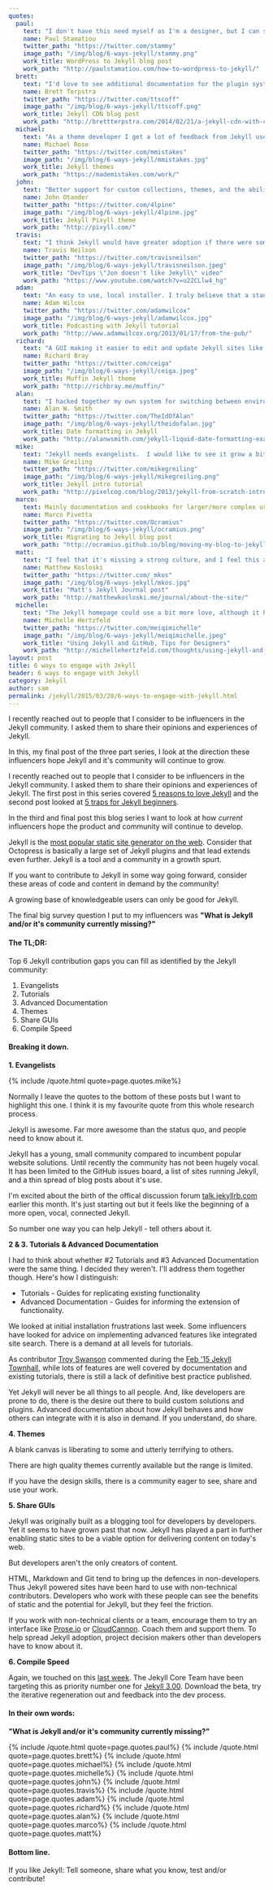```yaml
---
quotes:
  paul:
    text: "I don't have this need myself as I'm a designer, but I can see the need for more and better designed Jekyll themes. The majority I've seen are made by engineers so they are not quite super slick on the design side yet. ;-)"
    name: Paul Stamatiou
    twitter_path: "https://twitter.com/stammy"
    image_path: "/img/blog/6-ways-jekyll/stammy.png"
    work_title: WordPress to Jekyll blog post
    work_path: "http://paulstamatiou.com/how-to-wordpress-to-jekyll/"
  brett:
    text: "I'd love to see additional documentation for the plugin system. The basics are well documented these days, but it still takes a lot of digging to figure out how to do anything unexpected."
    name: Brett Terpstra
    twitter_path: "https://twitter.com/ttscoff"
    image_path: "/img/blog/6-ways-jekyll/ttscoff.png"
    work_title: Jekyll CDN blog post
    work_path: "http://brettterpstra.com/2014/02/21/a-jekyll-cdn-with-cloudfront/"
  michael:
    text: "As a theme developer I get a lot of feedback from Jekyll users. The ones I hear from the most are generally non-devs who gravitate to Jekyll because of the free hosting GitHub Pages provides. From their comments there definitely is a void to fill in providing a service that makes working with Jekyll easier. Whether that's something like prose.io, a GUI wrapper for those who fear the CLI, or just making it easier to get it installed and running on their system. As far as features for Jekyll it seems to be moving in the right direction with 3.0. I have a fairly large Jekyll site and it takes forever to build, so anything to improve performance there has my vote. With the incremental rebuild stuff the Jekyll core team is working on hopefully that will be a non-issue."
    name: Michael Rose
    twitter_path: "https://twitter.com/mmistakes"
    image_path: "/img/blog/6-ways-jekyll/mmistakes.jpg"
    work_title: Jekyll themes
    work_path: "https://mademistakes.com/work/"
  john:
    text: "Better support for custom collections, themes, and the ability to potentially switch out themes on the fly. It would be ideal if there were an easier way to ship with plugin support (GitHub pages doesn't support it)."
    name: John Otander
    twitter_path: "https://twitter.com/4lpine"
    image_path: "/img/blog/6-ways-jekyll/4lpine.jpg"
    work_title: Jekyll Pixyll theme
    work_path: "http://pixyll.com/"
  travis:
    text: "I think Jekyll would have greater adoption if there were some app that would handle the config and compile. I answer a lot of questions all day about how to do this or that. Mostly just getting started. A lot of questions about getting it running on windows. It's hard to dev a Jekyll site for someone else. They just want a blog. There is prose.io, but it has its ... hang ups."
    name: Travis Neilson
    twitter_path: "https://twitter.com/travisneilson"
    image_path: "/img/blog/6-ways-jekyll/travisneilson.jpeg"
    work_title: "DevTips \"Jon doesn't like Jekyll\" video"
    work_path: "https://www.youtube.com/watch?v=u22CLlw4_hg"
  adam:
    text: "An easy to use, local installer. I truly believe that a standalone installer for Jekyll is needed to open it out to people unable to find their way through installing and managing gems just to get up and running. There is Omnibus Jekyll, a standalone installer for Jekyll and dependencies, but work on that is slow and not currently the main focus of the Jekyll developers."
    name: Adam Wilcox
    twitter_path: "https://twitter.com/adamwilcox"
    image_path: "/img/blog/6-ways-jekyll/adamwilcox.jpg"
    work_title: Podcasting with Jekyll tutorial
    work_path: "http://www.adamwilcox.org/2013/01/17/from-the-pub/"
  richard:
    text: "A GUI making it easier to edit and update Jekyll sites like Wordpress, or Tumblr. Possibly a Nodejs version."
    name: Richard Bray
    twitter_path: "https://twitter.com/ceiga"
    image_path: "/img/blog/6-ways-jekyll/ceiga.jpeg"
    work_title: Muffin Jekyll theme
    work_path: "http://richbray.me/muffin/"
  alan:
    text: "I hacked together my own system for switching between environments: Dev - for testing HTML/JS/CSS changes; Drafts - to speed up jekyll builds for previewing content; and Prod - what I build locally that gets deployed to the site. For a while, I setup an external image directory so that images weren't under the main tree. I don't do that anymore and am not sure it's needed."
    name: Alan W. Smith
    twitter_path: "https://twitter.com/TheIdOfAlan"
    image_path: "/img/blog/6-ways-jekyll/theidofalan.jpg"
    work_title: Date formatting in Jekyll
    work_path: "http://alanwsmith.com/jekyll-liquid-date-formatting-examples"
  mike:
    text: "Jekyll needs evangelists.  I would like to see it grow a bit outside of its niche and reach more mainstream support, though given its learning curve I realize the mainstream appeal may have a ceiling. I for one am sick of clients handing me a bloated Wordpress installation to maintain when all they are using it for are few static web pages and a layout template.  The number of server resources and maintenance headaches that could be avoided is staggering."
    name: Mike Greiling
    twitter_path: "https://twitter.com/mikegreiling"
    image_path: "/img/blog/6-ways-jekyll/mikegreiling.png"
    work_title: Jekyll intro tutorial
    work_path: "http://pixelcog.com/blog/2013/jekyll-from-scratch-introduction/"
  marco:
    text: Mainly documentation and cookbooks for larger/more complex use-cases (reporting/crawling/data sources/etc)
    name: Marco Pivetta
    twitter_path: "https://twitter.com/Ocramius"
    image_path: "/img/blog/6-ways-jekyll/ocramius.png"
    work_title: Migrating to Jekyll blog post
    work_path: "http://ocramius.github.io/blog/moving-my-blog-to-jekyll/"
  matt:
    text: "I feel that it's missing a strong culture, and I feel this amazing technology is underrated."
    name: Matthew Kosloski
    twitter_path: "https://twitter.com/_mkos"
    image_path: "/img/blog/6-ways-jekyll/mkos.jpg"
    work_title: "Matt's Jekyll Journal post"
    work_path: "http://matthewkosloski.me/journal/about-the-site/"
  michelle:
    text: "The Jekyll homepage could use a bit more love, although it has been getting better (better instructions, more comprehensive). It is still not always clear why Jekyll works certain ways, or how to do things that aren't the exact things described on jekyllrb.com. I imagine that there is a lot of more advanced functionality that I don't use because the tutorials just aren't there yet, or they're written for a more advanced developer audience (I am definitely at the less technical of the developer spectrum)."
    name: Michelle Hertzfeld
    twitter_path: "https://twitter.com/meiqimichelle"
    image_path: "/img/blog/6-ways-jekyll/meiqimichelle.jpeg"
    work_title: "Using Jekyll and GitHub, Tips for Designers"
    work_path: "http://michellehertzfeld.com/thoughts/using-jekyll-and-github-tips-for-designers/"
layout: post
title: 6 ways to engage with Jekyll
header: 6 ways to engage with Jekyll
category: Jekyll
author: sam
permalink: /jekyll/2015/03/20/6-ways-to-engage-with-jekyll.html
---
```

I recently reached out to people that I consider to be influencers in the Jekyll community. I asked them to share their opinions and experiences of Jekyll.

In this, my final post of the three part series, I look at the direction these influencers hope Jekyll and it's community will continue to grow.

<!-- excerpt stop -->

I recently reached out to people that I consider to be influencers in the Jekyll community. I asked them to share their opinions and experiences of Jekyll. The first post in this series covered [5 reasons to love Jekyll](http://cloudcannon.com/jekyll/2015/03/04/5-reasons-you-should-use-jekyll.html) and the second post looked at [5 traps for Jekyll beginners](http://cloudcannon.com/jekyll/2015/03/13/5-common-jekyll-traps.html).

In the third and final post this blog series I want to look at how _current_ influencers hope the product and community will continue to develop.

Jekyll is the [most popular static site generator on the web](https://www.staticgen.com/). Consider that Octopress is basically a large set of Jekyll plugins and that lead extends even further. Jekyll is a tool and a community in a growth spurt.

If you want to contribute to Jekyll in some way going forward, consider these areas of code and content in demand by the community!

A growing base of knowledgeable users can only be good for Jekyll.

The final big survey question I put to my influencers was **&quot;What is Jekyll and/or it&#39;s community currently missing?&quot;**

#### The TL;DR:

Top 6 Jekyll contribution gaps you can fill as identified by the Jekyll community:

1.  Evangelists
2.  Tutorials
3.  Advanced Documentation
4.  Themes
5.  Share GUIs
6.  Compile Speed

#### Breaking it down.

**1.  Evangelists**

{% include /quote.html quote=page.quotes.mike%}

Normally I leave the quotes to the bottom of these posts but I want to highlight this one. I think it is my favourite quote from this whole research process.

Jekyll is awesome. Far more awesome than the status quo, and people need to know about it.

Jekyll has a young, small community compared to incumbent popular website solutions. Until recently the community has not been hugely vocal. It has been limited to the GitHub issues board, a list of sites running Jekyll, and a thin spread of blog posts about it&#39;s use.

I&#39;m excited about the birth of the offical discussion forum [talk.jekyllrb.com](https://talk.jekyllrb.com/) earlier this month. It&#39;s just starting out but it feels like the beginning of a more open, vocal, connected Jekyll.

So number one way you can help Jekyll - tell others about it.

**2 &amp; 3. Tutorials &amp; Advanced Documentation**

I had to think about whether #2 Tutorials and #3 Advanced Documentation were the same thing. I decided they weren&#39;t. I&#39;ll address them together though. Here&#39;s how I distinguish:

*   Tutorials - Guides for replicating existing functionality
*   Advanced Documentation - Guides for informing the extension of functionality.

We looked at initial installation frustrations last week. Some influencers have looked for advice on implementing advanced features like integrated site search. There is a demand at all levels for tutorials.

As contributor [Troy Swanson](https://twitter.com/gerphimum/) commented during the [Feb '15 Jekyll Townhall](https://www.youtube.com/watch?v=sRCXRkUVAag), while lots of features are well covered by documentation and existing tutorials, there is still a lack of definitive best practice published.

Yet Jekyll will never be all things to all people. And, like developers are prone to do, there is the desire out there to build custom solutions and plugins. Advanced documentation about how Jekyll behaves and how others can integrate with it is also in demand. If you understand, do share.

**4.  Themes**

A blank canvas is liberating to some and utterly terrifying to others.

There are high quality themes currently available but the range is limited.

If you have the design skills, there is a community eager to see, share and use your work.

**5.  Share GUIs**

Jekyll was originally built as a blogging tool for developers by developers. Yet it seems to have grown past that now. Jekyll has played a part in further enabling static sites to be a viable option for delivering content on today&#39;s web.

But developers aren&#39;t the only creators of content.

HTML, Markdown and Git tend to bring up the defences in non-developers. Thus Jekyll powered sites have been hard to use with non-technical contributors. Developers who work with these people can see the benefits of static and the potential for Jekyll, but they feel the friction.

If you work with non-technical clients or a team, encourage them to try an interface like [Prose.io](http://prose.io/) or [CloudCannon](https://www.youtube.com/watch?v=Fjd0V_pET5E). Coach them and support them. To help spread Jekyll adoption, project decision makers other than developers have to know about it.

**6.  Compile Speed**

Again, we touched on this [last week](http://cloudcannon.com/jekyll/2015/03/13/5-common-jekyll-traps.html). The Jekyll Core Team have been targeting this as priority number one for [Jekyll 3.00](http://jekyllrb.com/news/2015/01/24/jekyll-3-0-0-beta1-released/). Download the beta, try the iterative regeneration out and feedback into the dev process.

#### In their own words:

**&quot;What is Jekyll and/or it&#39;s community currently missing?&quot;**

{% include /quote.html quote=page.quotes.paul%}
{% include /quote.html quote=page.quotes.brett%}
{% include /quote.html quote=page.quotes.michael%}
{% include /quote.html quote=page.quotes.michelle%}
{% include /quote.html quote=page.quotes.john%}
{% include /quote.html quote=page.quotes.travis%}
{% include /quote.html quote=page.quotes.adam%}
{% include /quote.html quote=page.quotes.richard%}
{% include /quote.html quote=page.quotes.alan%}
{% include /quote.html quote=page.quotes.marco%}
{% include /quote.html quote=page.quotes.matt%}

#### Bottom line.

If you like Jekyll: Tell someone, share what you know, test and/or contribute!
